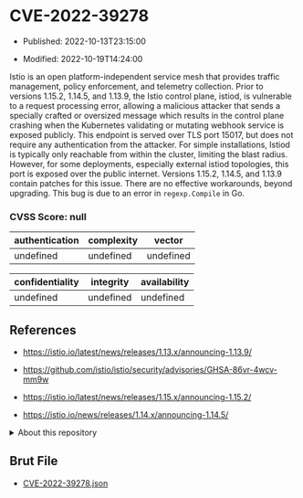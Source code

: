 # CVE-2022-39278

- Published: 2022-10-13T23:15:00

- Modified: 2022-10-19T14:24:00

Istio is an open platform-independent service mesh that provides traffic management, policy enforcement, and telemetry collection. Prior to versions 1.15.2, 1.14.5, and 1.13.9, the Istio control plane, istiod, is vulnerable to a request processing error, allowing a malicious attacker that sends a specially crafted or oversized message which results in the control plane crashing when the Kubernetes validating or mutating webhook service is exposed publicly. This endpoint is served over TLS port 15017, but does not require any authentication from the attacker. For simple installations, Istiod is typically only reachable from within the cluster, limiting the blast radius. However, for some deployments, especially external istiod topologies, this port is exposed over the public internet. Versions 1.15.2, 1.14.5, and 1.13.9 contain patches for this issue. There are no effective workarounds, beyond upgrading. This bug is due to an error in `regexp.Compile` in Go.

### CVSS Score: **null**

| authentication | complexity | vector |
| --- | --- | --- |
| undefined | undefined | undefined |

| confidentiality | integrity | availability |
| --- | --- | --- |
| undefined | undefined | undefined |

## References

* https://istio.io/latest/news/releases/1.13.x/announcing-1.13.9/

* https://github.com/istio/istio/security/advisories/GHSA-86vr-4wcv-mm9w

* https://istio.io/latest/news/releases/1.15.x/announcing-1.15.2/

* https://istio.io/news/releases/1.14.x/announcing-1.14.5/

<details>
<summary>About this repository</summary> 

  This repository is part of the project [Live Hack CVE](https://github.com/Live-Hack-CVE). Main website can be found [www.live-hack.org](https://www.live-hack.org) 
  
  Made by [Sn0wAlice](https://github.com/Sn0wAlice) for the people that care about security and need to have a feed of the latest CVEs. Hope you enjoy it, don't forget to star the repo and follow me on [Twitter](https://twitter.com/Sn0wAlice) and [Github](https://github.com/Sn0wAlice). And that is my [personnal website](https://www.alice-snow.me/)

  - [Home Page](https://github.com/Live-Hack-CVE)
  - [Framework](https://github.com/Live-Hack-CVE/cve-framework)
  - [CVE database](https://github.com/Live-Hack-CVE/full_database)
  - [Changelog](https://github.com/Live-Hack-CVE/Changelog)
</details>

## Brut File

* [CVE-2022-39278.json](https://raw.githubusercontent.com/Live-Hack-CVE/full_database/main/cves/2022/CVE-2022-39278.json)

